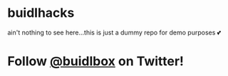 # buidlhacks

ain't nothing to see here...this is just a dummy repo for demo purposes 💕

# Follow [@buidlbox](https://twitter.com/buidlbox) on Twitter!
